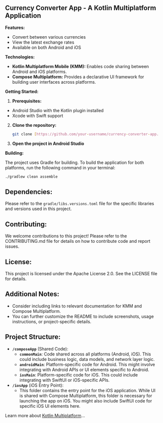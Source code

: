 ## Currency Converter App - A Kotlin Multiplatform Application

**Features:**

- Convert between various currencies
- View the latest exchange rates
- Available on both Android and iOS

**Technologies:**

- **Kotlin Multiplatform Mobile (KMM):** Enables code sharing between Android and iOS platforms.
- **Compose Multiplatform:** Provides a declarative UI framework for building user interfaces across platforms.

**Getting Started:**

1. **Prerequisites:**
  - Android Studio with the Kotlin plugin installed
  - Xcode with Swift support

2. **Clone the repository:**
    ```bash
    git clone [https://github.com/your-username/currency-converter-app.git](https://github.com/your-username/currency-converter-app.git)
    ```

3. **Open the project in Android Studio**

**Building:**

The project uses Gradle for building. To build the application for both platforms, run the following command in your terminal:

```bash
./gradlew clean assemble
```

## Dependencies:

Please refer to the `gradle/libs.versions.toml` file for the specific libraries and versions used in this project.

## Contributing:

We welcome contributions to this project! Please refer to the CONTRIBUTING.md file for details on how to contribute code and report issues.

## License:

This project is licensed under the Apache License 2.0. See the LICENSE file for details.

## Additional Notes:

- Consider including links to relevant documentation for KMM and Compose Multiplatform.
- You can further customize the README to include screenshots, usage instructions, or project-specific details.

## Project Structure:

* **`/composeApp`** (Shared Code):
    * **`commonMain`**: Code shared across all platforms (Android, iOS). This could include business logic, data models, and network layer logic.
    * **`androidMain`**: Platform-specific code for Android. This might involve integrating with Android APIs or UI elements specific to Android.
    * **`iosMain`**: Platform-specific code for iOS. This could include integrating with SwiftUI or iOS-specific APIs.
* **`/iosApp`** (iOS Entry Point):
    * This folder contains the entry point for the iOS application. While UI is shared with Compose Multiplatform, this folder is necessary for launching the app on iOS. You might also include SwiftUI code for specific iOS UI elements here.

Learn more about [Kotlin Multiplatform](https://www.jetbrains.com/help/kotlin-multiplatform-dev/get-started.html)…